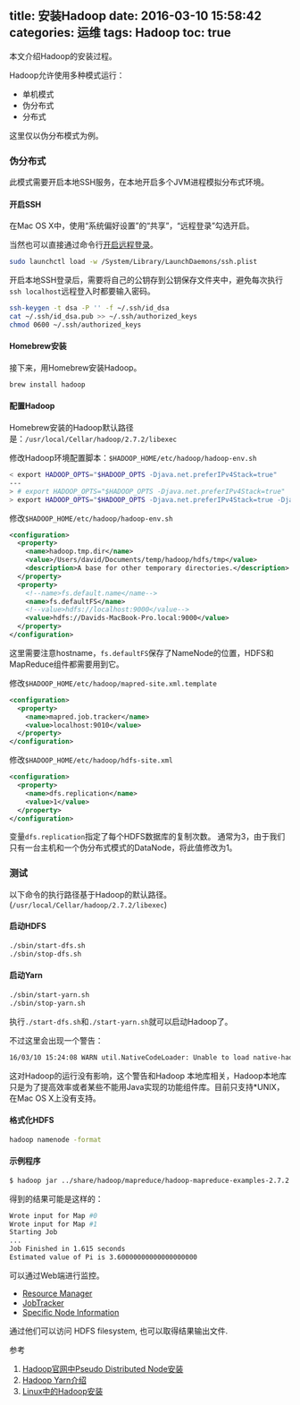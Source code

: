 title: 安装Hadoop
date: 2016-03-10 15:58:42
categories: 运维
tags: Hadoop
toc: true
---

本文介绍Hadoop的安装过程。

Hadoop允许使用多种模式运行：

* 单机模式
* 伪分布式
* 分布式

这里仅以伪分布模式为例。

### 伪分布式

此模式需要开启本地SSH服务，在本地开启多个JVM进程模拟分布式环境。

#### 开启SSH

在Mac OS X中，使用“系统偏好设置”的“共享”，“远程登录”勾选开启。

当然也可以直接通过命令行[开启远程登录](/2016/02/22/mac-os-memo/)。

```bash
sudo launchctl load -w /System/Library/LaunchDaemons/ssh.plist
```

开启本地SSH登录后，需要将自己的公钥存到公钥保存文件夹中，避免每次执行`ssh localhost`远程登入时都要输入密码。

```bash
ssh-keygen -t dsa -P '' -f ~/.ssh/id_dsa
cat ~/.ssh/id_dsa.pub >> ~/.ssh/authorized_keys
chmod 0600 ~/.ssh/authorized_keys
```

#### Homebrew安装

接下来，用Homebrew安装Hadoop。

```bash
brew install hadoop
```

#### 配置Hadoop

Homebrew安装的Hadoop默认路径是：`/usr/local/Cellar/hadoop/2.7.2/libexec`

修改Hadoop环境配置脚本：`$HADOOP_HOME/etc/hadoop/hadoop-env.sh`

```bash
< export HADOOP_OPTS="$HADOOP_OPTS -Djava.net.preferIPv4Stack=true"
---
> # export HADOOP_OPTS="$HADOOP_OPTS -Djava.net.preferIPv4Stack=true"
> export HADOOP_OPTS="$HADOOP_OPTS -Djava.net.preferIPv4Stack=true -Djava.security.krb5.realm= -Djava.security.krb5.kdc="
```

修改`$HADOOP_HOME/etc/hadoop/hadoop-env.sh`

```xml
<configuration>
  <property>
    <name>hadoop.tmp.dir</name>
    <value>/Users/david/Documents/temp/hadoop/hdfs/tmp</value>
    <description>A base for other temporary directories.</description>
  </property>
  <property>
    <!--name>fs.default.name</name-->
    <name>fs.defaultFS</name>
    <!--value>hdfs://localhost:9000</value-->
    <value>hdfs://Davids-MacBook-Pro.local:9000</value>
  </property>
</configuration>
```

这里需要注意hostname，`fs.defaultFS`保存了NameNode的位置，HDFS和MapReduce组件都需要用到它。

修改`$HADOOP_HOME/etc/hadoop/mapred-site.xml.template`

```xml
<configuration>
  <property>
    <name>mapred.job.tracker</name>
    <value>localhost:9010</value>
  </property>
</configuration>
```

修改`$HADOOP_HOME/etc/hadoop/hdfs-site.xml`

```xml
<configuration>
  <property>
    <name>dfs.replication</name>
    <value>1</value>
  </property>
</configuration>
```

变量`dfs.replication`指定了每个HDFS数据库的复制次数。 通常为3，由于我们只有一台主机和一个伪分布式模式的DataNode，将此值修改为1。

### 测试

以下命令的执行路径基于Hadoop的默认路径。(`/usr/local/Cellar/hadoop/2.7.2/libexec`)

#### 启动HDFS

```bash
./sbin/start-dfs.sh
./sbin/stop-dfs.sh
```

#### 启动Yarn

```bash
./sbin/start-yarn.sh
./sbin/stop-yarn.sh
```

执行`./start-dfs.sh`和`./start-yarn.sh`就可以启动Hadoop了。

不过这里会出现一个警告：

```bash
16/03/10 15:24:08 WARN util.NativeCodeLoader: Unable to load native-hadoop library for your platform... using builtin-java classes where applicable
```

这对Hadoop的运行没有影响，这个警告和Hadoop 本地库相关，Hadoop本地库只是为了提高效率或者某些不能用Java实现的功能组件库。目前只支持*UNIX，在Mac OS X上没有支持。

#### 格式化HDFS

```bash
hadoop namenode -format
```

#### 示例程序

```bash
$ hadoop jar ../share/hadoop/mapreduce/hadoop-mapreduce-examples-2.7.2.jar pi 2 5
```

得到的结果可能是这样的：

```bash
Wrote input for Map #0
Wrote input for Map #1
Starting Job
...
Job Finished in 1.615 seconds
Estimated value of Pi is 3.60000000000000000000
```

可以通过Web端进行监控。

* [Resource Manager](http://localhost:50070)
* [JobTracker](http://localhost:8088)
* [Specific Node Information](http://localhost:8042)

通过他们可以访问 HDFS filesystem, 也可以取得结果输出文件.

参考

1. [Hadoop官网中Pseudo Distributed Node安装](https://hadoop.apache.org/docs/stable/hadoop-project-dist/hadoop-common/SingleCluster.html#Pseudo-Distributed_Operation)
2. [Hadoop Yarn介绍](http://www.uml.org.cn/sjjm/201302251.asp)
3. [Linux中的Hadoop安装](http://blog.csdn.net/ggz631047367/article/details/42426391)
